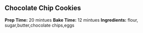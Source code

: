 ## Chocolate Chip Cookies
**Prep Time:** 20 mintues
**Bake Time:** 12 mintues
**Ingredients:** flour, sugar,butter,chocolate chips,eggs
